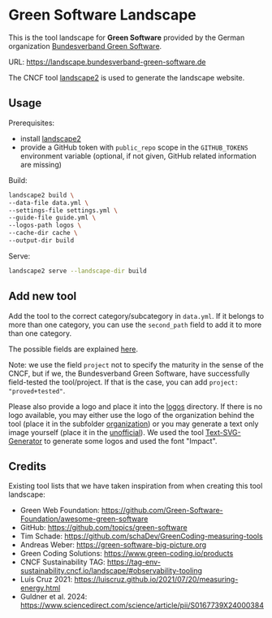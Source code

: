 # Green Software Landscape

This is the tool landscape for **Green Software** provided by the German organization [Bundesverband Green Software](https://www.bundesverband-green-software.de/).

URL: <https://landscape.bundesverband-green-software.de>

The CNCF tool [landscape2](https://github.com/cncf/landscape2/) is used to generate the landscape website.

## Usage

Prerequisites:

- install [landscape2](https://github.com/cncf/landscape2/blob/main/README.md#installation)
- provide a GitHub token with `public_repo` scope in the `GITHUB_TOKENS` environment variable (optional, if not given, GitHub related information are missing)

Build:
  
```sh
landscape2 build \
--data-file data.yml \
--settings-file settings.yml \
--guide-file guide.yml \
--logos-path logos \
--cache-dir cache \
--output-dir build
```

Serve:

```sh
landscape2 serve --landscape-dir build
```

## Add new tool

Add the tool to the correct category/subcategory in `data.yml`. If it belongs to more than one category, you can use the `second_path` field to add it to more than one category.

The possible fields are explained [here](https://github.com/cncf/landscape2/blob/main/docs/config/data.yml).

Note: we use the field `project` not to specify the maturity in the sense of the CNCF, but if we, the Bundesverband Green Software, have successfully field-tested the tool/project. If that is the case, you can add `project: "proved+tested"`.

Please also provide a logo and place it into the [logos](./logos/) directory. If there is no logo available, you may either use the logo of the organization behind the tool (place it in the subfolder [organization](./logos/organization/)) or you may generate a text only image yourself (place it in the [unofficial](./logos/unofficial/)). We used the tool [Text-SVG-Generator](https://text-to-svg.com/) to generate some logos and used the font "Impact".

## Credits

Existing tool lists that we have taken inspiration from when creating this tool landscape:

- Green Web Foundation: <https://github.com/Green-Software-Foundation/awesome-green-software>
- GitHub: <https://github.com/topics/green-software>
- Tim Schade: <https://github.com/schaDev/GreenCoding-measuring-tools>
- Andreas Weber: <https://green-software-big-picture.org>
- Green Coding Solutions: <https://www.green-coding.io/products>
- CNCF Sustainability TAG: <https://tag-env-sustainability.cncf.io/landscape/#observability-tooling>
- Luís Cruz 2021: <https://luiscruz.github.io/2021/07/20/measuring-energy.html>
- Guldner et al. 2024: <https://www.sciencedirect.com/science/article/pii/S0167739X24000384>
